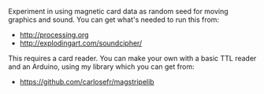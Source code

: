 Experiment in using magnetic card data as random seed for moving graphics
and sound. You can get what's needed to run this from:

  - http://processing.org
  - http://explodingart.com/soundcipher/

This requires a card reader. You can make your own with a basic TTL reader
and an Arduino, using my library which you can get from:

  - https://github.com/carlosefr/magstripelib
